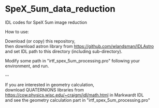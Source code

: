 # SpeX_5um_data_reduction
IDL codes for SpeX 5um image reduction

How to use:  

Download (or copy) this repository,  
then download astron library from https://github.com/wlandsman/IDLAstro  
and set IDL path to this directory (including sub-directory).  

Modify some path in  "irtf_spex_5um_processing.pro" following your environment, and run.

--

If you are interested in geometry calculation,  
download QUATERNIONS libraries from https://cow.physics.wisc.edu/~craigm/idl/math.html in Markwardt IDL  
and see the geometry calculation part in "irtf_spex_5um_processing.pro" 

